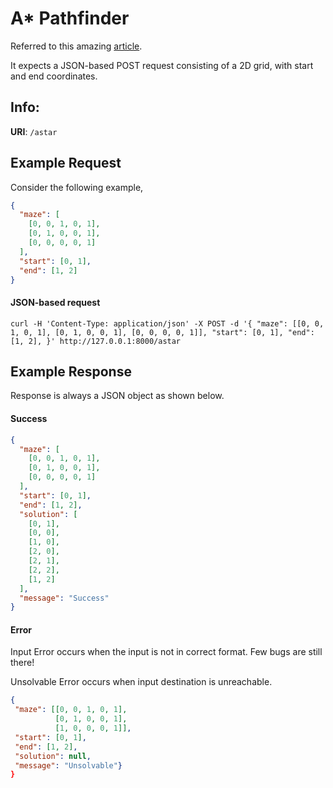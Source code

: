 # A\* Pathfinder

Referred to this amazing [article](https://medium.com/@nicholas.w.swift/easy-a-star-pathfinding-7e6689c7f7b2).

It expects a JSON-based POST request consisting of a 2D grid, with start and end coordinates.

## Info:

**URI**: `/astar`

## Example Request

Consider the following example,

```json
{
  "maze": [
    [0, 0, 1, 0, 1],
    [0, 1, 0, 0, 1],
    [0, 0, 0, 0, 1]
  ],
  "start": [0, 1],
  "end": [1, 2]
}
```

#### JSON-based request

`curl -H 'Content-Type: application/json' -X POST -d '{ "maze": [[0, 0, 1, 0, 1], [0, 1, 0, 0, 1], [0, 0, 0, 0, 1]], "start": [0, 1], "end": [1, 2], }' http://127.0.0.1:8000/astar`

## Example Response

Response is always a JSON object as shown below.

#### Success

```json
{
  "maze": [
    [0, 0, 1, 0, 1],
    [0, 1, 0, 0, 1],
    [0, 0, 0, 0, 1]
  ],
  "start": [0, 1],
  "end": [1, 2],
  "solution": [
    [0, 1],
    [0, 0],
    [1, 0],
    [2, 0],
    [2, 1],
    [2, 2],
    [1, 2]
  ],
  "message": "Success"
}
```

#### Error

Input Error occurs when the input is not in correct format. Few bugs are still there!

Unsolvable Error occurs when input destination is unreachable.

```json
{
 "maze": [[0, 0, 1, 0, 1],
          [0, 1, 0, 0, 1],
          [1, 0, 0, 0, 1]],
 "start": [0, 1],
 "end": [1, 2],
 "solution": null,
 "message": "Unsolvable"}
}
```
